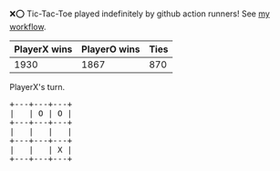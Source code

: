 :x::o: Tic-Tac-Toe played indefinitely by github action runners! See [my workflow](.github/workflows/play.yaml).

|PlayerX wins|PlayerO wins|Ties|
|-|-|-|
|1930|1867|870|

PlayerX's turn.

<pre>
+---+---+---+
|   | O | O |
+---+---+---+
|   |   |   |
+---+---+---+
|   |   | X |
+---+---+---+
</pre>